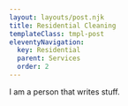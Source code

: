 ```yaml
---
layout: layouts/post.njk
title: Residential Cleaning
templateClass: tmpl-post
eleventyNavigation:
  key: Residential
  parent: Services
  order: 2
---
```


I am a person that writes stuff.
